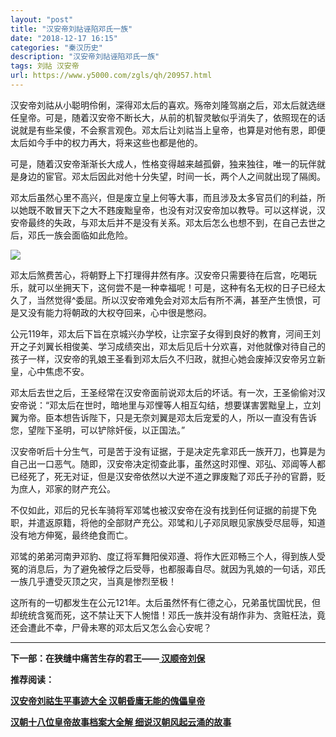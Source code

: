 ```yaml
---
layout: "post"
title: "汉安帝刘祜诬陷邓氏一族"
date: "2018-12-17 16:15"
categories: "秦汉历史"
description: "汉安帝刘祜诬陷邓氏一族"
tags: 刘祜 汉安帝
url: https://www.y5000.com/zgls/qh/20957.html
---
```






汉安帝刘祜从小聪明伶俐，深得邓太后的喜欢。殇帝刘隆驾崩之后，邓太后就选继任皇帝。可是，随着汉安帝不断长大，从前的机智灵敏似乎消失了，依照现在的话说就是有些呆傻，不会察言观色。邓太后让刘祜当上皇帝，也算是对他有恩，即便太后如今手中的权力再大，将来这些也都是他的。

可是，随着汉安帝渐渐长大成人，性格变得越来越孤僻，独来独往，唯一的玩伴就是身边的宦官。邓太后因此对他十分失望，时间一长，两个人之间就出现了隔阂。

邓太后虽然心里不高兴，但是废立皇上何等大事，而且涉及太多官员们的利益，所以她既不敢冒天下之大不韪废黜皇帝，也没有对汉安帝加以教导。可以这样说，汉安帝最终的失政，与邓太后并不是没有关系。邓太后怎么也想不到，在自己去世之后，邓氏一族会面临如此危险。

![](https://img.y5000.com/uploads/allimg/170504/8-1F504134530a5.jpg)

邓太后煞费苦心，将朝野上下打理得井然有序。汉安帝只需要待在后宫，吃喝玩乐，就可以坐拥天下，这何尝不是一种幸福呢！可是，这种有名无权的日子已经太久了，当然觉得^委屈。所以汉安帝难免会对邓太后有所不满，甚至产生愤恨，可是又没有能力将朝政的大权夺回来，心中很是憋闷。

公元119年，邓太后下旨在京城兴办学校，让宗室子女得到良好的教育，河间王刘开之子刘翼长相俊美、学习成绩突出，邓太后见后十分欢喜，对他就像对待自己的孩子一样，汉安帝的乳娘王圣看到邓太后久不归政，就担心她会废掉汉安帝另立新皇，心中焦虑不安。

邓太后去世之后，王圣经常在汉安帝面前说邓太后的坏话。有一次，王圣偷偷对汉安帝说：“邓太后在世时，暗地里与邓悝等人相互勾结，想要谋害罢黜皇上，立刘翼为帝。臣本想告诉陛下，只是无奈刘翼是邓太后宠爱的人，所以一直没有告诉您，望陛下圣明，可以铲除奸佞，以正国法。”

汉安帝听后十分生气，可是苦于没有证据，于是决定先拿邓氏一族开刀，也算是为自己出一口恶气。随即，汉安帝决定彻查此事，虽然这时邓悝、邓弘、邓阊等人都已经死了，死无对证，但是汉安帝依然以大逆不道之罪废黜了邓氏子孙的官爵，贬为庶人，邓家的财产充公。

不仅如此，邓后的兄长车骑将军邓骘也被汉安帝在没有找到任何证据的前提下免职，并遣返原籍，将他的全部财产充公。邓骘和儿子邓凤眼见家族受尽屈辱，知道没有地方伸冤，最终绝食而亡。

邓骘的弟弟河南尹邓豹、度辽将军舞阳侯邓遵、将作大匠邓畅三个人，得到族人受冤的消息后，为了避免被俘之后受辱，也都服毒自尽。就因为乳娘的一句话，邓氏一族几乎遭受灭顶之灾，当真是惨烈至极！

这所有的一切都发生在公元121年。太后虽然怀有仁德之心，兄弟虽忧国忧民，但却统统含冤而死，这不禁让天下人惋惜！邓氏一族并没有胡作非为、贪赃枉法，竟还会遭此不幸，尸骨未寒的邓太后又怎么会心安呢？

* * *

**下一部：在狭缝中痛苦生存的君王——[ 汉顺帝刘保](https://www.y5000.com/zgls/qh/20986.html)**

**推荐阅读：**

[**汉安帝刘祜生平事迹大全 汉朝昏庸无能的傀儡皇帝**](https://www.y5000.com/zgls/qh/20958.html)

[**汉朝十八位皇帝故事档案大全解 细说汉朝风起云涌的故事**](https://www.y5000.com/zgls/qh/21041.html)
